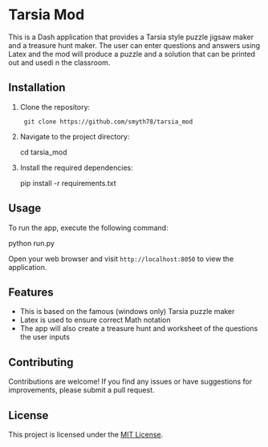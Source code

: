 # Tarsia Mod

This is a Dash application that provides a Tarsia style puzzle jigsaw maker and a treasure hunt maker. The user can enter questions and answers using Latex and the mod will produce a puzzle and a solution that can be printed out and usedi n the classroom.

## Installation

1. Clone the repository:

        git clone https://github.com/smyth78/tarsia_mod


2. Navigate to the project directory:

    cd tarsia_mod


3. Install the required dependencies:


   pip install -r requirements.txt

## Usage

To run the  app, execute the following command:


python run.py

Open your web browser and visit `http://localhost:8050` to view the application.

## Features

- This is based on the famous (windows only) Tarsia puzzle maker
- Latex is used to ensure correct Math notation
- The app will also create a treasure hunt and worksheet of the questions the user inputs

## Contributing

Contributions are welcome! If you find any issues or have suggestions for improvements, please submit a pull request.

## License

This project is licensed under the [MIT License](LICENSE).

  
